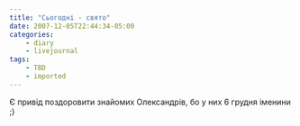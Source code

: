 ```yaml
---
title: "Сьогодні - свято"
date: 2007-12-05T22:44:34-05:00
categories:
    - diary
    - livejournal
tags:
    - TBD
    - imported
---
```


Є привід поздоровити знайомих Олександрів, бо у них 6 грудня іменини ;)